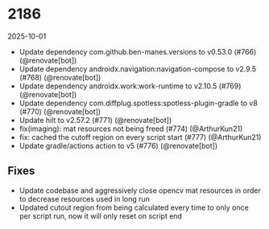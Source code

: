 # 2186

2025-10-01

- Update dependency com.github.ben-manes.versions to v0.53.0 (#766) (@renovate[bot])
- Update dependency androidx.navigation:navigation-compose to v2.9.5 (#768) (@renovate[bot])
- Update dependency androidx.work:work-runtime to v2.10.5 (#769) (@renovate[bot])
- Update dependency com.diffplug.spotless:spotless-plugin-gradle to v8 (#770) (@renovate[bot])
- Update hilt to v2.57.2 (#771) (@renovate[bot])
- fix(imaging): mat resources not being freed (#774) (@ArthurKun21)
- fix: cached the cutoff region on every script start (#777) (@ArthurKun21)
- Update gradle/actions action to v5 (#776) (@renovate[bot])

## Fixes

- Update codebase and aggressively close opencv mat resources in order to decrease resources used in long run
- Updated cutout region from being calculated every time to only once per script run, now it will only reset on script end

